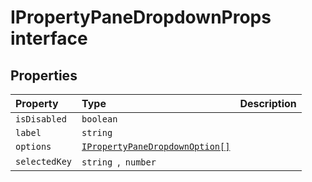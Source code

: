 # IPropertyPaneDropdownProps interface








## Properties

| Property	   | Type	| Description|
|:-------------|:-------|:-----------|
|`isDisabled`      | `boolean` |  |
|`label`      | `string` |  |
|`options`      | [`IPropertyPaneDropdownOption[]`](../sp-client-preview/ipropertypanedropdownoption.md) |  |
|`selectedKey`      | `string `,` number` |  |





